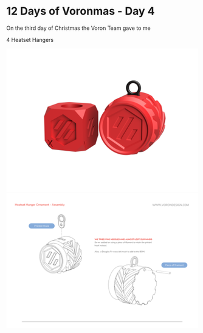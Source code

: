 # 12 Days of Voronmas - Day 4

On the third day of Christmas the Voron Team gave to me

4 Heatset Hangers

![Overview Image](Heatset_Hanger.png)
![Assembly Image](Heatset_Hanger_Assembly.png)
